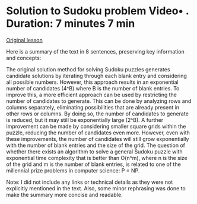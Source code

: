 # Solution to Sudoku problem Video• . Duration: 7 minutes 7 min

[Original lesson](https://www.coursera.org/learn/uol-algorithms-and-data-structures-1/lecture/0gQ7c/solution-to-sudoku-problem)

Here is a summary of the text in 8 sentences, preserving key information and concepts:

The original solution method for solving Sudoku puzzles generates candidate solutions by iterating through each blank entry and considering all possible numbers. However, this approach results in an exponential number of candidates (4^B) where B is the number of blank entries. To improve this, a more efficient approach can be used by restricting the number of candidates to generate. This can be done by analyzing rows and columns separately, eliminating possibilities that are already present in other rows or columns. By doing so, the number of candidates to generate is reduced, but it may still be exponentially large (2^B). A further improvement can be made by considering smaller square grids within the puzzle, reducing the number of candidates even more. However, even with these improvements, the number of candidates will still grow exponentially with the number of blank entries and the size of the grid. The question of whether there exists an algorithm to solve a general Sudoku puzzle with exponential time complexity that is better than O(n^m), where n is the size of the grid and m is the number of blank entries, is related to one of the millennial prize problems in computer science: P = NP.

Note: I did not include any links or technical details as they were not explicitly mentioned in the text. Also, some minor rephrasing was done to make the summary more concise and readable.

